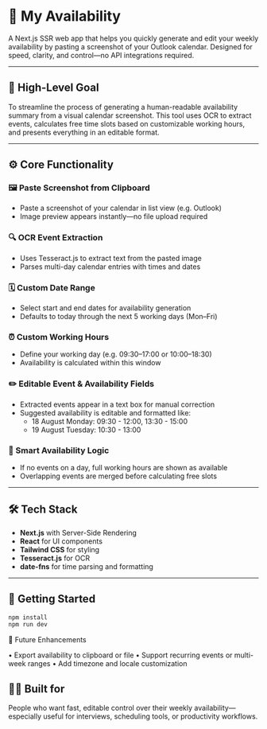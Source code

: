 # 📅 My Availability

A Next.js SSR web app that helps you quickly generate and edit your weekly availability by pasting a screenshot of your Outlook calendar. Designed for speed, clarity, and control—no API integrations required.

---

## 🎯 High-Level Goal

To streamline the process of generating a human-readable availability summary from a visual calendar screenshot. This tool uses OCR to extract events, calculates free time slots based on customizable working hours, and presents everything in an editable format.

---

## ⚙️ Core Functionality

### 🖼️ Paste Screenshot from Clipboard

- Paste a screenshot of your calendar in list view (e.g. Outlook)
- Image preview appears instantly—no file upload required

### 🔍 OCR Event Extraction

- Uses Tesseract.js to extract text from the pasted image
- Parses multi-day calendar entries with times and dates

### 🗓️ Custom Date Range

- Select start and end dates for availability generation
- Defaults to today through the next 5 working days (Mon–Fri)

### ⏰ Custom Working Hours

- Define your working day (e.g. 09:30–17:00 or 10:00–18:30)
- Availability is calculated within this window

### ✏️ Editable Event & Availability Fields

- Extracted events appear in a text box for manual correction
- Suggested availability is editable and formatted like:
  - 18 August Monday: 09:30 - 12:00, 13:30 - 15:00
  - 19 August Tuesday: 10:30 - 13:00

### 🧠 Smart Availability Logic

- If no events on a day, full working hours are shown as available
- Overlapping events are merged before calculating free slots

---

## 🛠️ Tech Stack

- **Next.js** with Server-Side Rendering
- **React** for UI components
- **Tailwind CSS** for styling
- **Tesseract.js** for OCR
- **date-fns** for time parsing and formatting

---

## 🚀 Getting Started

```bash
npm install
npm run dev
```

📌 Future Enhancements

• Export availability to clipboard or file
• Support recurring events or multi-week ranges
• Add timezone and locale customization

## 🧑‍💻 Built for

People who want fast, editable control over their weekly availability—especially useful for interviews, scheduling tools, or productivity workflows.
